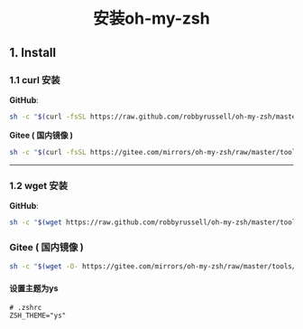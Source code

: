 <h1 align="center">安装oh-my-zsh</h1>



## 1. Install

### 1.1 curl 安装

**GitHub**:

```bash
sh -c "$(curl -fsSL https://raw.github.com/robbyrussell/oh-my-zsh/master/tools/install.sh)"
```

**Gitee ( 国内镜像 )**

```bash
sh -c "$(curl -fsSL https://gitee.com/mirrors/oh-my-zsh/raw/master/tools/install.sh)"
```

------

### 1.2 wget 安装

**GitHub**:

```bash
sh -c "$(wget https://raw.github.com/robbyrussell/oh-my-zsh/master/tools/install.sh -O -)"
```

### **Gitee ( 国内镜像 )**

```bash
sh -c "$(wget -O- https://gitee.com/mirrors/oh-my-zsh/raw/master/tools/install.sh)"
```







#### 设置主题为ys

```shell
# .zshrc
ZSH_THEME="ys"
```



